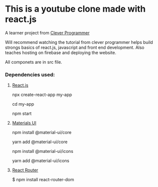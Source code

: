 # This is a youtube clone made with react.js

A learner project from [Clever Programmer](**https://youtu.be/NT299zIk2JY**)

Will recommend watching the tutorial from clever programmer helps build strongs basics of react.js, javascript and front end development.
Also teaches hosting on firebase and deploying the website.

All componets are in src file.

### Dependencies used:
1. [React.js](https://reactjs.org)
   
   npx create-react-app my-app
   
   cd my-app
   
   npm start
   
3. [Materials UI](https://material-ui.com)

   npm install @material-ui/core
   
   yarn add @material-ui/core
   
 
   npm install @material-ui/icons
   
   yarn add @material-ui/icons
   
3. [React Router](https://reactrouter.com)

   $ npm install react-router-dom
   
